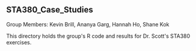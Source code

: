 ## STA380_Case_Studies

Group Members: Kevin Brill, Ananya Garg, Hannah Ho, Shane Kok

This directory holds the group's R code and results for Dr. Scott's STA380 exercises.
